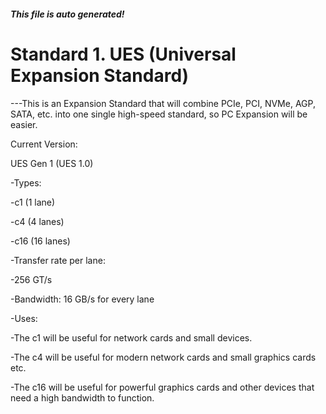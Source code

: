 ##### This file is auto generated!

# Standard 1. UES (Universal Expansion Standard)



---This is an Expansion Standard that will combine PCIe, PCI, NVMe, AGP, SATA, etc. into one single high-speed standard, so PC Expansion will be easier.



Current Version:



UES Gen 1 (UES 1.0)



-Types:

-c1 (1 lane)

-c4 (4 lanes) 

-c16 (16 lanes)



-Transfer rate per lane:

-256 GT/s

 

-Bandwidth: 16 GB/s for every lane



-Uses:

-The c1 will be useful for network cards and small devices. 

-The c4 will be useful for modern network cards and small graphics cards etc.

-The c16 will be useful for powerful graphics cards and other devices that need a high bandwidth to function.